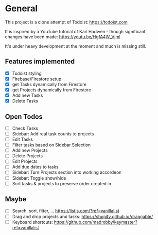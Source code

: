 # General

This project is a clone attempt of Todoist: https://todoist.com

It is inspired by a YouTube tutorial of Karl Hadwen - though significant changes have been made: https://youtu.be/HgfA4W_VjmI

It's under heavy development at the moment and much is missing still.

## Features implemented

- [x] Todoist styling
- [x] Firebase/Firestore setup
- [x] get Tasks dynamically from Firestore
- [x] get Projects dynamically from Firestore
- [x] Add new Tasks
- [x] Delete Tasks

## Open Todos

- [ ] Check Tasks
- [ ] Sidebar: Add real task counts to projects
- [ ] Edit Tasks
- [ ] Filter tasks based on Sidebar Selection
- [ ] Add new Projects
- [ ] Delete Projects
- [ ] Edit Projects
- [ ] Add due dates to tasks
- [ ] Sidebar: Turn Projects section into working accordeon
- [ ] Sidebar: Toggle show/hide
- [ ] Sort tasks & projects to preserve order created in

## Maybe

- [ ] Search, sort, filter, ... https://listjs.com/?ref=vanillalist
- [ ] Drag and drop projects and tasks: https://shopify.github.io/draggable/
- [ ] Keyboard shortcuts: https://github.com/madrobby/keymaster?ref=vanillalist
